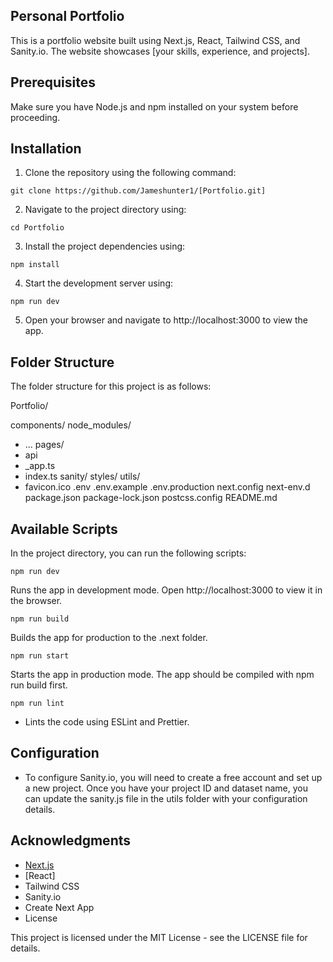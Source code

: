 ## Personal Portfolio

This is a portfolio website built using Next.js, React, Tailwind CSS, and Sanity.io. The website showcases [your skills, experience, and projects].

## Prerequisites

Make sure you have Node.js and npm installed on your system before proceeding.

## Installation

1. Clone the repository using the following command:

 `git clone https://github.com/Jameshunter1/[Portfolio.git]`

2. Navigate to the project directory using:

 `cd Portfolio`

3. Install the project dependencies using:

 `npm install`

4. Start the development server using:

  `npm run dev`

  5. Open your browser and navigate to http://localhost:3000 to view the app.

## Folder Structure

The folder structure for this project is as follows:

Portfolio/

components/
node_modules/
 - ...
 pages/
 - api
 - _app.ts
 - index.ts
 sanity/
 styles/
 utils/
 -  favicon.ico
 .env
 .env.example
 .env.production
 next.config
 next-env.d
 package.json
 package-lock.json
 postcss.config
 README.md


## Available Scripts

In the project directory, you can run the following scripts:

`npm run dev`

Runs the app in development mode. Open http://localhost:3000 to view it in the browser.

`npm run build`

Builds the app for production to the .next folder.

`npm run start`

Starts the app in production mode. The app should be compiled with npm run build first.

`npm run lint`

- Lints the code using ESLint and Prettier.

## Configuration

- To configure Sanity.io, you will need to create a free account and set up a new project. Once you have your project ID and dataset name, you can update the sanity.js file in the utils folder with your configuration details.

## Acknowledgments

- [Next.js](https://nextjs.org/)
- [React]
- Tailwind CSS
- Sanity.io
- Create Next App
- License

This project is licensed under the MIT License - see the LICENSE file for details.
